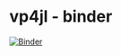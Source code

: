 # vp4jl - binder
[![Binder](https://mybinder.org/badge_logo.svg)](https://mybinder.org/v2/gh/jan-janssen/vp4jl-binder/HEAD)
